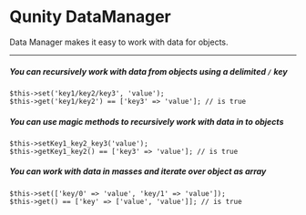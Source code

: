 Qunity DataManager
==================

Data Manager makes it easy to work with data for objects.

---

##### You can recursively work with data from objects using a delimited `/` key

```
$this->set('key1/key2/key3', 'value');
$this->get('key1/key2') == ['key3' => 'value']; // is true
```

##### You can use magic methods to recursively work with data in to objects

```
$this->setKey1_key2_key3('value');
$this->getKey1_key2() == ['key3' => 'value']; // is true
```

##### You can work with data in masses and iterate over object as array

```
$this->set(['key/0' => 'value', 'key/1' => 'value']);
$this->get() == ['key' => ['value', 'value']]; // is true
```
